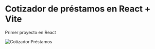 # Cotizador de préstamos en React + Vite

Primer proyecto en React

![Cotizador Préstamos](https://github.com/LeoCiru/cotizador-prestamos-react/assets/89286872/aa5a3d40-db8a-4251-9d99-0f7ac6000704)
